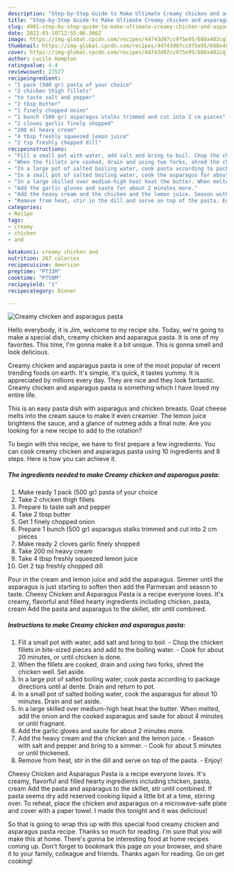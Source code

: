 ```yaml
---
description: "Step-by-Step Guide to Make Ultimate Creamy chicken and asparagus pasta"
title: "Step-by-Step Guide to Make Ultimate Creamy chicken and asparagus pasta"
slug: 4901-step-by-step-guide-to-make-ultimate-creamy-chicken-and-asparagus-pasta
date: 2022-03-10T12:55:06.366Z
image: https://img-global.cpcdn.com/recipes/44743d97cc975e95/680x482cq70/creamy-chicken-and-asparagus-pasta-recipe-main-photo.jpg
thumbnail: https://img-global.cpcdn.com/recipes/44743d97cc975e95/680x482cq70/creamy-chicken-and-asparagus-pasta-recipe-main-photo.jpg
cover: https://img-global.cpcdn.com/recipes/44743d97cc975e95/680x482cq70/creamy-chicken-and-asparagus-pasta-recipe-main-photo.jpg
author: Lucile Hampton
ratingvalue: 4.4
reviewcount: 27577
recipeingredient:
- "1 pack (500 gr) pasta of your choice"
- "2 chicken thigh fillets"
- "to taste salt and pepper"
- "2 tbsp butter"
- "1 finely chopped onion"
- "1 bunch (500 gr) asparagus stalks trimmed and cut into 2 cm pieces"
- "2 cloves garlic finely shopped"
- "200 ml heavy cream"
- "4 tbsp freshly squeezed lemon juice"
- "2 tsp freshly chopped dill"
recipeinstructions:
- "Fill a small pot with water, add salt and bring to boil. Chop the chicken fillets in bite-sized pieces and add to the boiling water. Cook for about 20 minutes, or until chicken is done."
- "When the fillets are cooked, drain and using two forks, shred the chicken well. Set aside."
- "In a large pot of salted boiling water, cook pasta according to package directions until al dente. Drain and return to pot."
- "In a small pot of salted boiling water, cook the asparagus for about 10 minutes. Drain and set aside."
- "In a large skilled over medium-high heat heat the butter. When melted, add the onion and the cooked asparagus and saute for about 4 minutes or until fragnant."
- "Add the garlic gloves and saute for about 2 minutes more."
- "Add the heavy cream and the chicken and the lemon juice. Season with salt and pepper and bring to a simmer. Cook for about 5 minutes or until thickened."
- "Remove from heat, stir in the dill and serve on top of the pasta. Enjoy!"
categories:
- Recipe
tags:
- creamy
- chicken
- and

katakunci: creamy chicken and 
nutrition: 267 calories
recipecuisine: American
preptime: "PT33M"
cooktime: "PT50M"
recipeyield: "1"
recipecategory: Dinner

---
```



![Creamy chicken and asparagus pasta](https://img-global.cpcdn.com/recipes/44743d97cc975e95/680x482cq70/creamy-chicken-and-asparagus-pasta-recipe-main-photo.jpg)

Hello everybody, it is Jim, welcome to my recipe site. Today, we're going to make a special dish, creamy chicken and asparagus pasta. It is one of my favorites. This time, I'm gonna make it a bit unique. This is gonna smell and look delicious.

Creamy chicken and asparagus pasta is one of the most popular of recent trending foods on earth. It's simple, it's quick, it tastes yummy. It is appreciated by millions every day. They are nice and they look fantastic. Creamy chicken and asparagus pasta is something which I have loved my entire life.

This is an easy pasta dish with asparagus and chicken breasts. Goat cheese melts into the cream sauce to make it even creamier. The lemon juice brightens the sauce, and a glance of nutmeg adds a final note. Are you looking for a new recipe to add to the rotation?


To begin with this recipe, we have to first prepare a few ingredients. You can cook creamy chicken and asparagus pasta using 10 ingredients and 8 steps. Here is how you can achieve it.

<!--inarticleads1-->

##### The ingredients needed to make Creamy chicken and asparagus pasta:

1. Make ready 1 pack (500 gr) pasta of your choice
1. Take 2 chicken thigh fillets
1. Prepare to taste salt and pepper
1. Take 2 tbsp butter
1. Get 1 finely chopped onion
1. Prepare 1 bunch (500 gr) asparagus stalks trimmed and cut into 2 cm pieces
1. Make ready 2 cloves garlic finely shopped
1. Take 200 ml heavy cream
1. Take 4 tbsp freshly squeezed lemon juice
1. Get 2 tsp freshly chopped dill


Pour in the cream and lemon juice and add the asparagus. Simmer until the asparagus is just starting to soften then add the Parmesan and season to taste. Cheesy Chicken and Asparagus Pasta is a recipe everyone loves. It&#39;s creamy, flavorful and filled hearty ingredients including chicken, pasta, cream Add the pasta and asparagus to the skillet, stir until combined. 

<!--inarticleads2-->

##### Instructions to make Creamy chicken and asparagus pasta:

1. Fill a small pot with water, add salt and bring to boil. - Chop the chicken fillets in bite-sized pieces and add to the boiling water. - Cook for about 20 minutes, or until chicken is done.
1. When the fillets are cooked, drain and using two forks, shred the chicken well. Set aside.
1. In a large pot of salted boiling water, cook pasta according to package directions until al dente. Drain and return to pot.
1. In a small pot of salted boiling water, cook the asparagus for about 10 minutes. Drain and set aside.
1. In a large skilled over medium-high heat heat the butter. When melted, add the onion and the cooked asparagus and saute for about 4 minutes or until fragnant.
1. Add the garlic gloves and saute for about 2 minutes more.
1. Add the heavy cream and the chicken and the lemon juice. - Season with salt and pepper and bring to a simmer. - Cook for about 5 minutes or until thickened.
1. Remove from heat, stir in the dill and serve on top of the pasta. - Enjoy!


Cheesy Chicken and Asparagus Pasta is a recipe everyone loves. It&#39;s creamy, flavorful and filled hearty ingredients including chicken, pasta, cream Add the pasta and asparagus to the skillet, stir until combined. If pasta seems dry add reserved cooking liquid a little bit at a time, stirring over. To reheat, place the chicken and asparagus on a microwave-safe plate and cover with a paper towel. I made this tonight and it was delicious! 

So that is going to wrap this up with this special food creamy chicken and asparagus pasta recipe. Thanks so much for reading. I'm sure that you will make this at home. There's gonna be interesting food at home recipes coming up. Don't forget to bookmark this page on your browser, and share it to your family, colleague and friends. Thanks again for reading. Go on get cooking!
